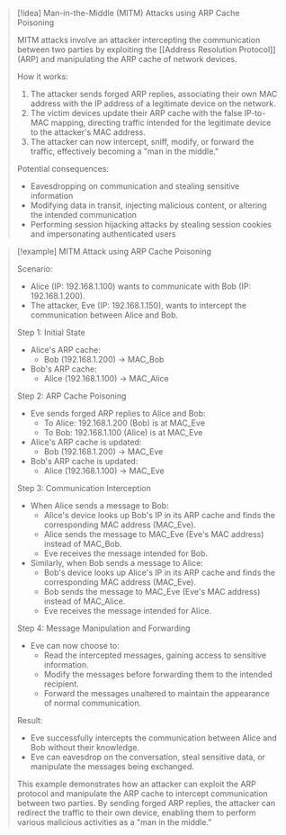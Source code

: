 
> [!idea] Man-in-the-Middle (MITM) Attacks using ARP Cache Poisoning
>
> MITM attacks involve an attacker intercepting the communication between two parties by exploiting the [[Address Resolution Protocol]] (ARP) and manipulating the ARP cache of network devices.
>
> How it works:
> 1. The attacker sends forged ARP replies, associating their own MAC address with the IP address of a legitimate device on the network.
> 2. The victim devices update their ARP cache with the false IP-to-MAC mapping, directing traffic intended for the legitimate device to the attacker's MAC address.
> 3. The attacker can now intercept, sniff, modify, or forward the traffic, effectively becoming a "man in the middle."
>
> Potential consequences:
> - Eavesdropping on communication and stealing sensitive information
> - Modifying data in transit, injecting malicious content, or altering the intended communication
> - Performing session hijacking attacks by stealing session cookies and impersonating authenticated users
>


> [!example] MITM Attack using ARP Cache Poisoning
>
> Scenario:
> - Alice (IP: 192.168.1.100) wants to communicate with Bob (IP: 192.168.1.200).
> - The attacker, Eve (IP: 192.168.1.150), wants to intercept the communication between Alice and Bob.
>
> Step 1: Initial State
> - Alice's ARP cache:
>   - Bob (192.168.1.200) -> MAC_Bob
> - Bob's ARP cache:
>   - Alice (192.168.1.100) -> MAC_Alice
>
> Step 2: ARP Cache Poisoning
> - Eve sends forged ARP replies to Alice and Bob:
>   - To Alice: 192.168.1.200 (Bob) is at MAC_Eve
>   - To Bob: 192.168.1.100 (Alice) is at MAC_Eve
> - Alice's ARP cache is updated:
>   - Bob (192.168.1.200) -> MAC_Eve
> - Bob's ARP cache is updated:
>   - Alice (192.168.1.100) -> MAC_Eve
>
> Step 3: Communication Interception
> - When Alice sends a message to Bob:
>   - Alice's device looks up Bob's IP in its ARP cache and finds the corresponding MAC address (MAC_Eve).
>   - Alice sends the message to MAC_Eve (Eve's MAC address) instead of MAC_Bob.
>   - Eve receives the message intended for Bob.
> - Similarly, when Bob sends a message to Alice:
>   - Bob's device looks up Alice's IP in its ARP cache and finds the corresponding MAC address (MAC_Eve).
>   - Bob sends the message to MAC_Eve (Eve's MAC address) instead of MAC_Alice.
>   - Eve receives the message intended for Alice.
>
> Step 4: Message Manipulation and Forwarding
> - Eve can now choose to:
>   - Read the intercepted messages, gaining access to sensitive information.
>   - Modify the messages before forwarding them to the intended recipient.
>   - Forward the messages unaltered to maintain the appearance of normal communication.
>
> Result:
> - Eve successfully intercepts the communication between Alice and Bob without their knowledge.
> - Eve can eavesdrop on the conversation, steal sensitive data, or manipulate the messages being exchanged.
>
> This example demonstrates how an attacker can exploit the ARP protocol and manipulate the ARP cache to intercept communication between two parties. By sending forged ARP replies, the attacker can redirect the traffic to their own device, enabling them to perform various malicious activities as a "man in the middle."


